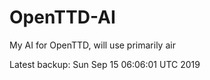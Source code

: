 # OpenTTD-AI
My AI for OpenTTD, will use primarily air

Latest backup: Sun Sep 15 06:06:01 UTC 2019
